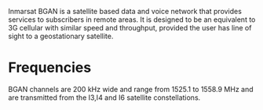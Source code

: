 Inmarsat BGAN is a satellite based data and voice network that provides services to subscribers in remote areas. It is designed to be an equivalent to 3G cellular with similar speed and throughput, provided the user has line of sight to a geostationary satellite.

# Frequencies
BGAN channels are 200 kHz wide and range from 1525.1 to 1558.9 MHz and are transmitted from the I3,I4 and I6 satellite constellations.